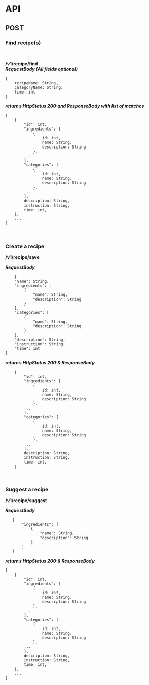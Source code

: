 # API

## POST

### Find recipe(s)
<br>

**/v1/recipe/find**
<br>
***RequestBody (All fields optional)***
```
{
    recipeName: String,
    categoryName: String,
    time: int
}
```
***returns HttpStatus 200 and ResponseBody with list of matches***
```
[
	{
	    "id": int,
	    "ingredients": [
            {
                id: int,
                name: String,
                description: String
            }, 
        ...
        ],
        "categories": [
            {
                id: int,
                name: String,
                description: String
            },
        ...
        ],
        description: String,
        instruction: String,
        time: int,
	},
	...
]
```

<br>

### Create a recipe
**/v1/recipe/save**
<br>

***RequestBody***
```
    {
    "name": String,
    "ingredients": [
        {
            "name": String,
            "description": String
        }
    ],
    "categories": [
        {
            "name": String,
            "description": String
        }
    ],
    "description": String,
    "instruction": String,
    "time": int
}
```
***returns HttpStatus 200 & ResponseBody***
```
    {
	    "id": int,
	    "ingredients": [
            {
                id: int,
                name: String,
                description: String
            }, 
        ...
        ],
        "categories": [
            {
                id: int,
                name: String,
                description: String
            },
        ...
        ],
        description: String,
        instruction: String,
        time: int,
	}
```

<br>

### Suggest a recipe
**/v1/recipe/suggest**
<br>

***RequestBody***
```
   {
       "ingredients": [
           {
               "name": String,
               "description": String
           }
       ]
   }
```
***returns HttpStatus 200 & ResponseBody***
```
[
	{
	    "id": int,
	    "ingredients": [
            {
                id: int,
                name: String,
                description: String
            }, 
        ...
        ],
        "categories": [
            {
                id: int,
                name: String,
                description: String
            },
        ...
        ],
        description: String,
        instruction: String,
        time: int,
	},
	...
]
```
